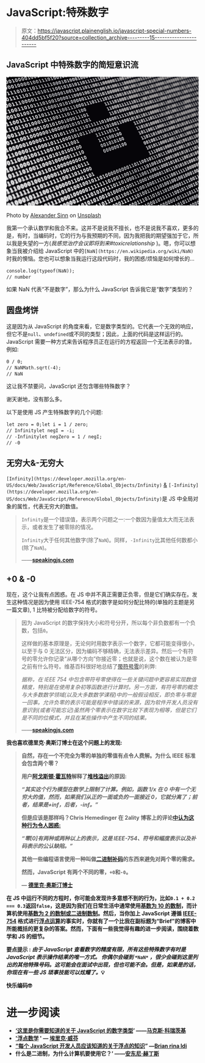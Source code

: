 # JavaScript:特殊数字

> 原文：<https://javascript.plainenglish.io/javascript-special-numbers-404dd5bf5f20?source=collection_archive---------15----------------------->

## JavaScript 中特殊数字的简短意识流

![](img/7f568650d890b3fc583896d6a9ac7555.png)

Photo by [Alexander Sinn](https://unsplash.com/@swimstaralex?utm_source=medium&utm_medium=referral) on [Unsplash](https://unsplash.com?utm_source=medium&utm_medium=referral)

我第一个承认数学和我合不来。这并不是说我不擅长，也不是说我不喜欢，更多的是，有时，当编码时，它的行为与我预期的不同，因为我把我的期望强加于它，所以我是失望的一方(*我感觉治疗会议即将到来#toxicrelationship* )。嗯，你可以想象当我被介绍给 JavaScript 中的`[NaN](https://en.wikipedia.org/wiki/NaN)`时我的懊恼。您也可以想象当我运行这段代码时，我的困惑/烦恼是如何增长的…

```
console.log(typeof(NaN));
// number
```

如果 NaN 代表“不是数字”，那么为什么 JavaScript 告诉我它是“数字”类型的？

## 圆盘烤饼

这是因为从 JavaScript 的角度来看，它是数字类型的。它代表一个无效的响应，但它不是`null`、`undefined`或不同的类型；因此，上面的代码是这样运行的。JavaScript 需要一种方式来告诉程序员正在运行的方程返回一个无法表示的值，例如:

```
0 / 0;
// NaNMath.sqrt(-4);
// NaN
```

这让我不禁要问，JavaScript 还包含哪些特殊数字？

谢天谢地，没有那么多。

以下是使用 JS 产生特殊数字的几个问题:

```
let zero = 0;let i = 1 / zero; 
// Infinitylet negI = -i; 
// -Infinitylet negZero = 1 / negI; 
// -0
```

## 无穷大&-无穷大

`[Infinity](https://developer.mozilla.org/en-US/docs/Web/JavaScript/Reference/Global_Objects/Infinity)` [&](https://developer.mozilla.org/en-US/docs/Web/JavaScript/Reference/Global_Objects/Infinity) `[-Infinity](https://developer.mozilla.org/en-US/docs/Web/JavaScript/Reference/Global_Objects/Infinity)`是 JS 中全局对象的属性，代表无穷大的数值。

> `Infinity`是一个错误值，表示两个问题之一:一个数因为量值太大而无法表示，或者发生了被零除的情况。
> 
> `Infinity`大于任何其他数字(除了`NaN`)。同样，`-Infinity`比其他任何数都小(除了`NaN`)。
> 
> ——[**speakingjs.com**](http://speakingjs.com/es5/ch11.html)

## +0 & -0

现在，这个让我有点困惑。在 JS 中并不真正需要正负零，但是它们确实存在。发生这种情况是因为使用 IEEE-754 格式的数字是如何分配比特的(单独的主题是另一篇文章), 1 比特被分配给数字的符号。

> 因为 JavaScript 的数字保持大小和符号分开，所以每个非负数都有一个负数，包括`0`。
> 
> 这样做的基本原理是，无论何时用数字表示一个数字，它都可能变得很小，以至于与 0 无法区分，因为编码不够精确，无法表示差异。然后一个有符号的零允许你记录“从哪个方向”你接近零；也就是说，这个数在被认为是零之前有什么符号。维基百科很好地总结了[带符号零](http://en.wikipedia.org/wiki/Signed_zero)的利弊:
> 
> *据称，在 IEEE 754 中包含带符号零使得在一些关键问题中更容易实现数值精度，特别是在使用复杂初等函数进行计算时。另一方面，有符号零的概念与大多数数学领域(以及大多数数学课程)中的一般假设相反，即负零与零是一回事。允许负零的表示可能是程序中错误的来源，因为软件开发人员没有意识到(或者可能忘记)虽然两个零表示在数字比较下表现为相等，但是它们是不同的位模式，并且在某些操作中产生不同的结果。*
> 
> ——**[**speakingjs.com**](http://speakingjs.com/es5/ch11.html)**

**我也喜欢德里克·奥斯汀博士在这个问题上的发现:**

> **自然，存在一个不完全为零的单独的零值有点令人费解。为什么 IEEE 标准会包含两个零？**
> 
> **用户[阿戈斯顿·霍瓦特](https://stackoverflow.com/users/493759/agoston-horvath)解释了[堆栈溢出](https://stackoverflow.com/questions/7223359/are-0-and-0-the-same)的原因:**
> 
> ***“其实这个行为模型在数学上限制了计算。例如，函数 1/x 在 0 中有一个无穷大的值，然而，如果我们从正的一面或负的一面接近 0，它就分离了；前者，结果是+inf，后者，-inf。”***
> 
> **但是应该是那样吗？Chris Hemedinger 在 2ality 博客上的评论[中认为这种行为令人困惑:](https://2ality.com/2012/03/signedzero.html)**
> 
> ***“零[0]有两种或两种以上的表示，这是 IEEE-754、符号和幅度表示以及补码表示的公认缺陷。”***
> 
> **其他一些编程语言使用一种叫做[二进制补码](https://en.wikipedia.org/wiki/Signed_number_representations#Two.27s_complement)的东西来避免对两个零的需求。**
> 
> **然而，JavaScript 有两个不同的零，`+0`和`-0`。**
> 
> **— [**德里克·奥斯汀博士**](https://medium.com/coding-at-dawn/is-negative-zero-0-a-number-in-javascript-c62739f80114)**

**在 JS 中运行不同的方程时，你可能会发现许多意想不到的行为，比如`0.1 + 0.2 === 0.3`返回`false`，这是因为我们在日常生活中通常使用[基数为 10 的数制](https://en.wikipedia.org/wiki/Decimal)，而计算机使用[基数为 2 的数制或二进制数制](https://en.wikipedia.org/wiki/Binary_number)。然后，当你加上 JavaScript 遵循 [IEEE-754](https://en.wikipedia.org/wiki/IEEE_754) 格式进行[浮点运算](https://en.wikipedia.org/wiki/Floating-point_arithmetic)的事实时，你就有了一个比我在副标题为“Brief”的博客中所能概括的更复杂的答案。然而，下面有一些我觉得有趣的进一步阅读，围绕着数学和 JS 的细节。**

****要点提示** : *由于 JavaScript 查看数字的精度有限，所有这些特殊数字有时是 JavaScript 表示操作结果的唯一方式。* *你偶尔会碰到* `*NaN*` *，很少会碰到这里列出的其他特殊号码。这可能会在面试中出现，但也可能不会。但是，如果是的话，你现在有一些 JS 琐事技能可以炫耀了。*💡**

**快乐编码🤓**

# **进一步阅读**

*   **[‘这里是你需要知道的关于 JavaScript 的数字类型](https://indepth.dev/posts/1139/here-is-what-you-need-to-know-about-javascripts-number-type)’
    ——[马克斯·科瑞茨基](https://twitter.com/@maxkoretskyi)**
*   **['浮点数学](https://0.30000000000000004.com/) '
    — [埃里克·威芬](http://erik.wiffin.com/)**
*   **[“每个 JavaScript 开发人员应该知道的关于浮点的知识](https://modernweb.com/what-every-javascript-developer-should-know-about-floating-points/)”
    —[Brian rina ldi](https://twitter.com/remotesynth)**
*   **什么是二进制，为什么计算机要使用它？’
    ——[安东尼·赫丁斯](https://twitter.com/anthonyheddings)**